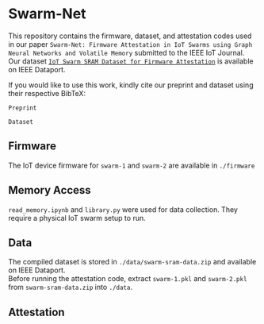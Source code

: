 # Swarm-Net
This repository contains the firmware, dataset, and attestation codes used in our paper `Swarm-Net: Firmware Attestation in IoT Swarms using Graph Neural Networks and Volatile Memory` submitted to the IEEE IoT Journal. Our dataset [`IoT Swarm SRAM Dataset for Firmware Attestation`](https://dx.doi.org/10.21227/gmee-vj41) is available on IEEE Dataport. 

If you would like to use this work, kindly cite our preprint and dataset using their respective BibTeX:

`Preprint`

`Dataset`

## Firmware
The IoT device firmware for `swarm-1` and `swarm-2` are available in `./firmware`

## Memory Access
`read_memory.ipynb` and `library.py` were used for data collection. They require a physical IoT swarm setup to run. 

## Data
The compiled dataset is stored in `./data/swarm-sram-data.zip` and available on IEEE Dataport.\
Before running the attestation code, extract `swarm-1.pkl` and `swarm-2.pkl` from `swarm-sram-data.zip` into `./data`. 

## Attestation



